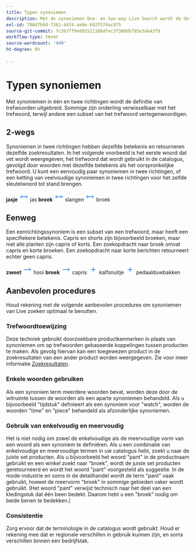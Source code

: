 ```yaml
---
title: Typen synoniemen
description: Met de synoniemen One- en two-way Live Search wordt de definitie van trefwoorden uitgebreid.
exl-id: 708d7b0d-7361-44f4-ae9e-b92f574ac975
source-git-commit: 7c3b7ff9e892521108dfec3f308db795e3ab42f9
workflow-type: tm+mt
source-wordcount: '449'
ht-degree: 0%

---
```


# Typen synoniemen

Met synoniemen in één en twee richtingen wordt de definitie van trefwoorden uitgebreid. Sommige zijn onderling verwisselbaar met het trefwoord, terwijl andere een subset van het trefwoord vertegenwoordigen.

## 2-wegs

Synoniemen in twee richtingen hebben dezelfde betekenis en retourneren dezelfde zoekresultaten. In het volgende voorbeeld is het eerste woord dat vet wordt weergegeven, het trefwoord dat wordt gebruikt in de catalogus, gevolgd door woorden met dezelfde betekenis als het oorspronkelijke trefwoord. U kunt een eenvoudig paar synoniemen in twee richtingen, of een ketting van veelvoudige synoniemen in twee richtingen voor het zelfde sleutelwoord tot stand brengen.

**jasje** ![Selector met twee richtingen](assets/btn-two-way.png) jas
**broek** ![Selector met twee richtingen](assets/btn-two-way.png) slangen ![Selector met twee richtingen](assets/btn-two-way.png) broek

## Eenweg

Een eenrichtingssynoniem is een subset van een trefwoord, maar heeft een specifiekere betekenis. Capris en shorts zijn bijvoorbeeld broeken, maar niet alle planten zijn capris of korts. Een zoekopdracht naar broek omvat capris en korte broeken. Een zoekopdracht naar korte berichten retourneert echter geen capris.

**zweet** ![Eenvoudige kiezer](assets/btn-one-way.png) hooi
**broek** ![Eenvoudige kiezer](assets/btn-one-way.png) capris ![Meerdere eenrichtingskiezers](assets/btn-multiple-one-way.png) kalfsnuitje ![Meerdere eenrichtingskiezers](assets/btn-multiple-one-way.png) pedaalduwbakken

## Aanbevolen procedures

Houd rekening met de volgende aanbevolen procedures om synoniemen van Live zoeken optimaal te benutten.

### Trefwoordtoewijzing

Deze techniek gebruikt doorzoekbare productkenmerken in plaats van synoniemen om op trefwoorden gebaseerde koppelingen tussen producten te maken. Als gevolg hiervan kan een toegewezen product in de zoekresultaten van een ander product worden weergegeven. Zie voor meer informatie [Zoekresultaten](https://docs.magento.com/user-guide/catalog/search-results.html).

### Enkele woorden gebruiken

Als een synoniem term meerdere woorden bevat, worden deze door de witruimte tussen de woorden als een aparte synoniemen behandeld. Als u bijvoorbeeld &quot;tijdstuk&quot; definieert als een synoniem voor &quot;watch&quot;, worden de woorden &quot;time&quot; en &quot;piece&quot; behandeld als afzonderlijke synoniemen.

### Gebruik van enkelvoudig en meervoudig

Het is niet nodig om zowel de enkelvoudige als de meervoudige vorm van een woord als een synoniem te definiëren. Als u een combinatie van enkelvoudige en meervoudige termen in uw catalogus hebt, zoekt u naar de juiste set producten. Als u bijvoorbeeld het woord &quot;pant&quot; in de productnaam gebruikt en een winkel zoekt naar &quot;broek&quot;, wordt de juiste set producten geretourneerd en wordt het woord &quot;pant&quot; voorgesteld als suggestie. In de mode-industrie en soms in de detailhandel wordt de term &quot;pant&quot; vaak gebruikt, hoewel de meervorm &quot;broek&quot; in sommige gebieden vaker wordt gebruikt. (Het woord &quot;pant&quot; verwijst technisch naar het deel van een kledingstuk dat één been bedekt. Daarom hebt u een &quot;broek&quot; nodig om beide benen te bedekken.)

### Consistentie

Zorg ervoor dat de terminologie in de catalogus wordt gebruikt. Houd er rekening mee dat er regionale verschillen in gebruik kunnen zijn, en soms verschillen binnen een bedrijfstak.
